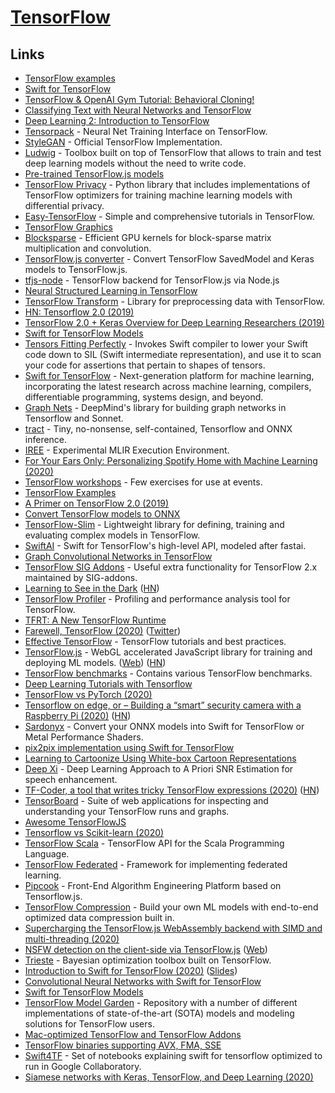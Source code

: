 # [TensorFlow](https://www.tensorflow.org)

## Links

- [TensorFlow examples](https://github.com/aymericdamien/TensorFlow-Examples)
- [Swift for TensorFlow](https://github.com/tensorflow/swift)
- [TensorFlow & OpenAI Gym Tutorial: Behavioral Cloning!](https://www.youtube.com/watch?v=0rsrDOXsSeM)
- [Classifying Text with Neural Networks and TensorFlow](https://github.com/dmesquita/understanding_tensorflow_nn)
- [Deep Learning 2: Introduction to TensorFlow](https://www.youtube.com/watch?v=JO0LwmIlWw0)
- [Tensorpack](https://github.com/tensorpack/tensorpack) - Neural Net Training Interface on TensorFlow.
- [StyleGAN](https://github.com/NVlabs/stylegan) - Official TensorFlow Implementation.
- [Ludwig](https://github.com/uber/ludwig) - Toolbox built on top of TensorFlow that allows to train and test deep learning models without the need to write code.
- [Pre-trained TensorFlow.js models](https://github.com/tensorflow/tfjs-models)
- [TensorFlow Privacy](https://github.com/tensorflow/privacy) - Python library that includes implementations of TensorFlow optimizers for training machine learning models with differential privacy.
- [Easy-TensorFlow](https://github.com/easy-tensorflow/easy-tensorflow) - Simple and comprehensive tutorials in TensorFlow.
- [TensorFlow Graphics](https://github.com/tensorflow/graphics)
- [Blocksparse](https://github.com/openai/blocksparse) - Efficient GPU kernels for block-sparse matrix multiplication and convolution.
- [TensorFlow.js converter](https://github.com/tensorflow/tfjs-converter) - Convert TensorFlow SavedModel and Keras models to TensorFlow.js.
- [tfjs-node](https://github.com/tensorflow/tfjs-node) - TensorFlow backend for TensorFlow.js via Node.js
- [Neural Structured Learning in TensorFlow](https://github.com/tensorflow/neural-structured-learning)
- [TensorFlow Transform](https://github.com/tensorflow/transform) - Library for preprocessing data with TensorFlow.
- [HN: Tensorflow 2.0 (2019)](https://news.ycombinator.com/item?id=21118018)
- [TensorFlow 2.0 + Keras Overview for Deep Learning Researchers (2019)](https://colab.research.google.com/drive/1UCJt8EYjlzCs1H1d1X0iDGYJsHKwu-NO#scrollTo=PX6JvH4h0zyY)
- [Swift for TensorFlow Models](https://github.com/tensorflow/swift-models)
- [Tensors Fitting Perfectly](https://github.com/google-research/swift-tfp) - Invokes Swift compiler to lower your Swift code down to SIL (Swift intermediate representation), and use it to scan your code for assertions that pertain to shapes of tensors.
- [Swift for TensorFlow](https://github.com/tensorflow/swift) - Next-generation platform for machine learning, incorporating the latest research across machine learning, compilers, differentiable programming, systems design, and beyond.
- [Graph Nets](https://github.com/deepmind/graph_nets) - DeepMind's library for building graph networks in Tensorflow and Sonnet.
- [tract](https://github.com/snipsco/tract) - Tiny, no-nonsense, self-contained, Tensorflow and ONNX inference.
- [IREE](https://github.com/google/iree) - Experimental MLIR Execution Environment.
- [For Your Ears Only: Personalizing Spotify Home with Machine Learning (2020)](https://labs.spotify.com/2020/01/16/for-your-ears-only-personalizing-spotify-home-with-machine-learning/?linkId=81072583)
- [TensorFlow workshops](https://github.com/tensorflow/workshops) - Few exercises for use at events.
- [TensorFlow Examples](https://github.com/tensorflow/examples)
- [A Primer on TensorFlow 2.0 (2019)](https://www.debugmind.com/2019/04/07/a-primer-on-tensorflow-2-0/)
- [Convert TensorFlow models to ONNX](https://github.com/onnx/tensorflow-onnx)
- [TensorFlow-Slim](https://github.com/google-research/tf-slim) - Lightweight library for defining, training and evaluating complex models in TensorFlow.
- [SwiftAI](https://github.com/fastai/swiftai) - Swift for TensorFlow's high-level API, modeled after fastai.
- [Graph Convolutional Networks in TensorFlow](https://github.com/tkipf/gcn)
- [TensorFlow SIG Addons](https://github.com/tensorflow/addons) - Useful extra functionality for TensorFlow 2.x maintained by SIG-addons.
- [Learning to See in the Dark](https://github.com/cchen156/Learning-to-See-in-the-Dark) ([HN](https://news.ycombinator.com/item?id=22899495))
- [TensorFlow Profiler](https://github.com/tensorflow/profiler) - Profiling and performance analysis tool for TensorFlow.
- [TFRT: A New TensorFlow Runtime](https://github.com/tensorflow/runtime)
- [Farewell, TensorFlow (2020)](https://mrry.github.io/2020/05/10/farewell-tensorflow.html) ([Twitter](https://twitter.com/ericjang11/status/1259882911282556928))
- [Effective TensorFlow](https://github.com/vahidk/EffectiveTensorflow) - TensorFlow tutorials and best practices.
- [TensorFlow.js](https://github.com/tensorflow/tfjs) - WebGL accelerated JavaScript library for training and deploying ML models. ([Web](https://www.tensorflow.org/js/)) ([HN](https://news.ycombinator.com/item?id=23453308))
- [TensorFlow benchmarks](https://github.com/tensorflow/benchmarks) - Contains various TensorFlow benchmarks.
- [Deep Learning Tutorials with Tensorflow](https://github.com/xiaohu2015/DeepLearning_tutorials)
- [TensorFlow vs PyTorch (2020)](https://www.reddit.com/r/datascience/comments/h8smv7/tensorflow_vs_tensorflow_20_vs_pytorch/)
- [Tensorflow on edge, or – Building a “smart” security camera with a Raspberry Pi (2020)](https://chollinger.com/blog/2019/12/tensorflow-on-edge-or-building-a-smart-security-camera-with-a-raspberry-pi/) ([HN](https://news.ycombinator.com/item?id=23593439))
- [Sardonyx](https://github.com/s1ddok/Sardonyx) - Convert your ONNX models into Swift for TensorFlow or Metal Performance Shaders.
- [pix2pix implementation using Swift for TensorFlow](https://github.com/s1ddok/pix2pix-s4tf)
- [Learning to Cartoonize Using White-box Cartoon Representations](https://github.com/SystemErrorWang/White-box-Cartoonization)
- [Deep Xi](https://github.com/anicolson/DeepXi) - Deep Learning Approach to A Priori SNR Estimation for speech enhancement.
- [TF-Coder, a tool that writes tricky TensorFlow expressions (2020)](https://blog.tensorflow.org/2020/08/introducing-tensorflow-coder-tool.html) ([HN](https://news.ycombinator.com/item?id=24285910))
- [TensorBoard](https://github.com/tensorflow/tensorboard) - Suite of web applications for inspecting and understanding your TensorFlow runs and graphs.
- [Awesome TensorFlowJS](https://github.com/aaronhma/awesome-tensorflow-js)
- [Tensorflow vs Scikit-learn (2020)](https://mljar.com/blog/tensorflow-vs-scikit-learn/)
- [TensorFlow Scala](https://github.com/eaplatanios/tensorflow_scala) - TensorFlow API for the Scala Programming Language.
- [TensorFlow Federated](https://github.com/tensorflow/federated) - Framework for implementing federated learning.
- [Pipcook](https://github.com/alibaba/pipcook) - Front-End Algorithm Engineering Platform based on Tensorflow.js.
- [TensorFlow Compression](https://github.com/tensorflow/compression) - Build your own ML models with end-to-end optimized data compression built in.
- [Supercharging the TensorFlow.js WebAssembly backend with SIMD and multi-threading (2020)](https://blog.tensorflow.org/2020/09/supercharging-tensorflowjs-webassembly.html?m=1)
- [NSFW detection on the client-side via TensorFlow.js](https://github.com/infinitered/nsfwjs) ([Web](https://nsfwjs.com/))
- [Trieste](https://github.com/secondmind-labs/trieste) - Bayesian optimization toolbox built on TensorFlow.
- [Introduction to Swift for TensorFlow (2020)](https://www.youtube.com/watch?v=YSUFcX2dTjk) ([Slides](https://brettkoonce.com/talks/introduction-to-swift-tensorflow-2020/))
- [Convolutional Neural Networks with Swift for TensorFlow](https://convolutionalneuralnetworkswithswift.com/)
- [Swift for TensorFlow Models](https://github.com/tensorflow/swift-models)
- [TensorFlow Model Garden](https://github.com/tensorflow/models) - Repository with a number of different implementations of state-of-the-art (SOTA) models and modeling solutions for TensorFlow users.
- [Mac-optimized TensorFlow and TensorFlow Addons](https://github.com/apple/tensorflow_macos)
- [TensorFlow binaries supporting AVX, FMA, SSE](https://github.com/lakshayg/tensorflow-build)
- [Swift4TF](https://github.com/zaidalyafeai/Swift4TF) - Set of notebooks explaining swift for tensorflow optimized to run in Google Collaboratory.
- [Siamese networks with Keras, TensorFlow, and Deep Learning (2020)](https://www.pyimagesearch.com/2020/11/30/siamese-networks-with-keras-tensorflow-and-deep-learning/)

